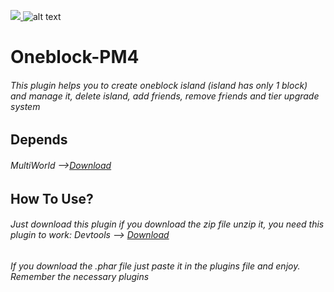 <a href="https://poggit.pmmp.io/p/Onenlock-PM4"><img src="https://poggit.pmmp.io/shield.state/Oneblock-PM4">
</a>
![alt text](https://play-lh.googleusercontent.com/RY0k-vbWIgnPYXU4XciUYaay6C_vvjUv85rf1bb0NrSLOHylIBNSCZkIkyiCRtCbT-A)
# Oneblock-PM4
###### This plugin helps you to create oneblock island (island has only 1 block) and manage it, delete island, add friends, remove friends and tier upgrade system
## Depends
###### MultiWorld -->[Download](https://poggit.pmmp.io/p/MultiWorld)

## How To Use?
###### Just download this plugin if you download the zip file unzip it, you need this plugin to work: Devtools --> [Download](https://poggit.pmmp.io/p/DevTools/1.15.0)
###### If you download the .phar file just paste it in the plugins file and enjoy. Remember the necessary plugins
